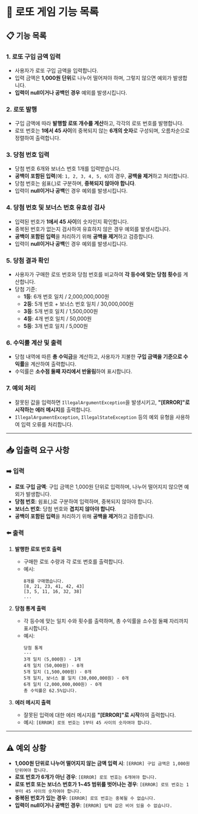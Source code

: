 # 🎲 로또 게임 기능 목록

## 📋 기능 목록

### 1. 로또 구입 금액 입력
- 사용자가 로또 구입 금액을 입력합니다.
- 입력 금액은 **1,000원 단위**로 나누어 떨어져야 하며, 그렇지 않으면 예외가 발생합니다.
- **입력이 null이거나 공백인 경우** 예외를 발생시킵니다.

### 2. 로또 발행
- 구입 금액에 따라 **발행할 로또 개수를 계산**하고, 각각의 로또 번호를 발행합니다.
- 로또 번호는 **1에서 45 사이**의 중복되지 않는 **6개의 숫자**로 구성되며, 오름차순으로 정렬하여 출력합니다.

### 3. 당첨 번호 입력
- 당첨 번호 6개와 보너스 번호 1개를 입력받습니다.
- **공백이 포함된 입력**(예: `1, 2, 3, 4, 5, 6`)의 경우, **공백을 제거**하고 처리합니다.
- 당첨 번호는 쉼표(,)로 구분하며, **중복되지 않아야 합니다**.
- 입력이 **null이거나 공백**인 경우 예외를 발생시킵니다.

### 4. 당첨 번호 및 보너스 번호 유효성 검사
- 입력된 번호가 **1에서 45 사이**의 숫자인지 확인합니다.
- 중복된 번호가 없는지 검사하여 유효하지 않은 경우 예외를 발생시킵니다.
- **공백이 포함된 입력**을 처리하기 위해 **공백을 제거**하고 검증합니다.
- 입력이 **null이거나 공백**인 경우 예외를 발생시킵니다.

### 5. 당첨 결과 확인
- 사용자가 구매한 로또 번호와 당첨 번호를 비교하여 **각 등수에 맞는 당첨 횟수**를 계산합니다.
- 당첨 기준:
   - **1등**: 6개 번호 일치 / 2,000,000,000원
   - **2등**: 5개 번호 + 보너스 번호 일치 / 30,000,000원
   - **3등**: 5개 번호 일치 / 1,500,000원
   - **4등**: 4개 번호 일치 / 50,000원
   - **5등**: 3개 번호 일치 / 5,000원

### 6. 수익률 계산 및 출력
- 당첨 내역에 따른 **총 수익금**을 계산하고, 사용자가 지불한 **구입 금액을 기준으로 수익률**을 계산하여 출력합니다.
- 수익률은 **소수점 둘째 자리에서 반올림**하여 표시합니다.

### 7. 예외 처리
- 잘못된 값을 입력하면 `IllegalArgumentException`을 발생시키고, **"[ERROR]"로 시작하는 에러 메시지**를 출력합니다.
- `IllegalArgumentException`, `IllegalStateException` 등의 예외 유형을 사용하여 입력 오류를 처리합니다.

---

## 📥 입출력 요구 사항

### ➡️ 입력
- **로또 구입 금액**: 구입 금액은 1,000원 단위로 입력하며, 나누어 떨어지지 않으면 예외가 발생합니다.
- **당첨 번호**: 쉼표(,)로 구분하여 입력하며, 중복되지 않아야 합니다.
- **보너스 번호**: 당첨 번호와 **겹치지 않아야 합니다**.
- **공백이 포함된 입력**을 처리하기 위해 **공백을 제거**하고 검증합니다.

### ⬅️ 출력

1. **발행한 로또 번호 출력**
   - 구매한 로또 수량과 각 로또 번호를 출력합니다.
   - 예시:
     ```
     8개를 구매했습니다.
     [8, 21, 23, 41, 42, 43]
     [3, 5, 11, 16, 32, 38]
     ...
     ```

2. **당첨 통계 출력**
   - 각 등수에 맞는 일치 수와 횟수를 출력하며, 총 수익률을 소수점 둘째 자리까지 표시합니다.
   - 예시:
     ```
     당첨 통계
     ---
     3개 일치 (5,000원) - 1개
     4개 일치 (50,000원) - 0개
     5개 일치 (1,500,000원) - 0개
     5개 일치, 보너스 볼 일치 (30,000,000원) - 0개
     6개 일치 (2,000,000,000원) - 0개
     총 수익률은 62.5%입니다.
     ```

3. **에러 메시지 출력**
   - 잘못된 입력에 대한 에러 메시지를 **"[ERROR]"로 시작**하여 출력합니다.
   - 예시: `[ERROR] 로또 번호는 1부터 45 사이의 숫자여야 합니다.`

---

## ⚠️ 예외 상황

- **1,000원 단위로 나누어 떨어지지 않는 금액 입력 시**: `[ERROR] 구입 금액은 1,000원 단위여야 합니다.`
- **로또 번호가 6개가 아닌 경우**: `[ERROR] 로또 번호는 6개여야 합니다.`
- **로또 번호 또는 보너스 번호가 1~45 범위를 벗어나는 경우**: `[ERROR] 로또 번호는 1부터 45 사이의 숫자여야 합니다.`
- **중복된 번호가 있는 경우**: `[ERROR] 로또 번호는 중복될 수 없습니다.`
- **입력이 null이거나 공백인 경우**: `[ERROR] 입력 값은 비어 있을 수 없습니다.`